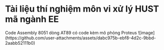 <h1>Tài liệu thí nghiệm môn vi xử lý HUST mã ngành EE</h1>  
  Code Assembly 8051 dòng AT89 có code kèm mô phỏng Proteus  
  ![image](https://github.com/user-attachments/assets/dabc975b-ebf8-4d2c-9bbd-2aabb52111b0)

